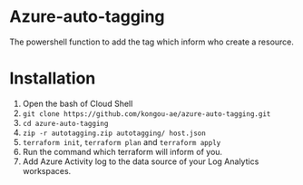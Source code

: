 # Azure-auto-tagging

The powershell function to add the tag which inform who create a resource.

# Installation

1. Open the bash of Cloud Shell
1. `git clone https://github.com/kongou-ae/azure-auto-tagging.git`
1. `cd azure-auto-tagging`
1. `zip -r autotagging.zip autotagging/ host.json`
1. `terraform init`, `terraform plan` and `terraform apply`
1. Run the command which terraform will inform of you.
1. Add Azure Activity log to the data source of your Log Analytics workspaces.
